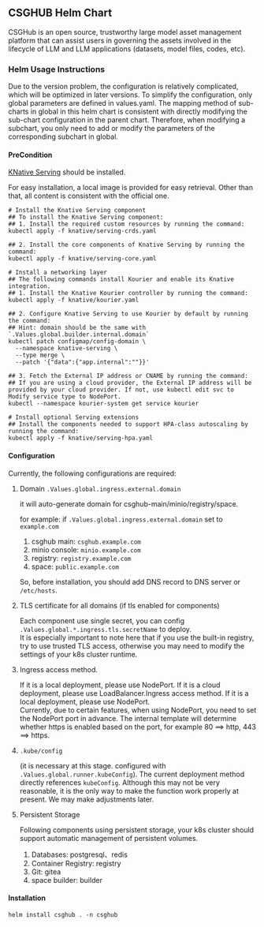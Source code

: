 ## CSGHUB Helm Chart

CSGHub is an open source, trustworthy large model asset management platform that can assist users in governing the assets involved in the lifecycle of LLM and LLM applications (datasets, model files, codes, etc).

### Helm Usage Instructions

Due to the version problem, the configuration is relatively complicated, which will be optimized in later versions. To simplify the configuration, only global parameters are defined in values.yaml. The mapping method of sub-charts in global in this helm chart is consistent with directly modifying the sub-chart configuration in the parent chart. Therefore, when modifying a subchart, you only need to add or modify the parameters of the corresponding subchart in global.

#### PreCondition

[KNative Serving](https://knative.dev/docs/install/yaml-install/serving/install-serving-with-yaml/) should be installed. <br>

   For easy installation, a local image is provided for easy retrieval. Other than that, all content is consistent with the official one.
```shell
# Install the Knative Serving component
## To install the Knative Serving component:
## 1. Install the required custom resources by running the command:
kubectl apply -f knative/serving-crds.yaml

## 2. Install the core components of Knative Serving by running the command:
kubectl apply -f knative/serving-core.yaml

# Install a networking layer
## The following commands install Kourier and enable its Knative integration.
## 1. Install the Knative Kourier controller by running the command:
kubectl apply -f knative/kourier.yaml

## 2. Configure Knative Serving to use Kourier by default by running the command:
## Hint: domain should be the same with `.Values.global.builder.internal.domain`
kubectl patch configmap/config-domain \
  --namespace knative-serving \
  --type merge \
  --patch '{"data":{"app.internal":""}}'

## 3. Fetch the External IP address or CNAME by running the command:
## If you are using a cloud provider, the External IP address will be provided by your cloud provider. If not, use kubectl edit svc to Modify service type to NodePort.
kubectl --namespace kourier-system get service kourier

# Install optional Serving extensions
## Install the components needed to support HPA-class autoscaling by running the command:
kubectl apply -f knative/serving-hpa.yaml
```

#### Configuration

Currently, the following configurations are required:

1. Domain `.Values.global.ingress.external.domain`<br>
   
   it will auto-generate domain for csghub-main/minio/registry/space.<br>
   
   for example:
   if `.Values.global.ingress.external.domain` set to `example.com`
   1. csghub main: `csghub.example.com`
   2. minio console: `minio.example.com`
   3. registry: `registry.example.com`
   4. space: `public.example.com`
   
   So, before installation, you should add DNS record to DNS server or `/etc/hosts`.


2. TLS certificate for all domains (if tls enabled for components)<br>
   
   Each component use single secret, you can config `.Values.global.*.ingress.tls.secretName` to deploy.<br>
   It is especially important to note here that if you use the built-in registry, try to use trusted TLS access, otherwise you may need to modify the settings of your k8s cluster runtime.


3. Ingress access method. <br>
   
   If it is a local deployment, please use NodePort. If it is a cloud deployment, please use LoadBalancer.Ingress access method. If it is a local deployment, please use NodePort.<br> Currently, due to certain features, when using NodePort, you need to set the NodePort port in advance.
   The internal template will determine whether https is enabled based on the port, for example 80 ==> http, 443 ==> https.


4. `.kube/config` <br>
   
   (it is necessary at this stage. configured with `.Values.global.runner.kubeConfig`). The current deployment method directly references `kubeConfig`. Although this may not be very reasonable, it is the only way to make the function work properly at present. We may make adjustments later.


5. Persistent Storage <br>
   
   Following components using persistent storage, your k8s cluster should support automatic management of persistent volumes. 
   1. Databases: postgresql、redis
   2. Container Registry: registry
   3. Git: gitea
   4. space builder: builder
   
   
#### Installation

```shell
helm install csghub . -n csghub
```